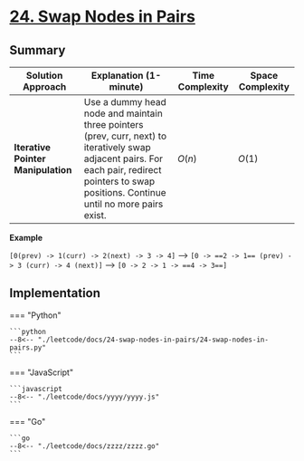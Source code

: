 # [24. Swap Nodes in Pairs](https://leetcode.com/problems/swap-nodes-in-pairs/)

## Summary

| **Solution Approach** | **Explanation (1-minute)** | **Time Complexity** | **Space Complexity** |
| --------------------- | -------------------------- | ------------------- | -------------------- |
| **Iterative Pointer Manipulation** | Use a dummy head node and maintain three pointers (prev, curr, next) to iteratively swap adjacent pairs. For each pair, redirect pointers to swap positions. Continue until no more pairs exist. | $O(n)$ | $O(1)$ |

**Example**

`[0(prev) -> 1(curr) -> 2(next) -> 3 -> 4]` --> `[0 -> ==2 -> 1== (prev) -> 3 (curr) -> 4 (next)]` --> `[0 -> 2 -> 1 -> ==4 -> 3==]`

## Implementation

=== "Python"

    ```python
    --8<-- "./leetcode/docs/24-swap-nodes-in-pairs/24-swap-nodes-in-pairs.py"
    ```

=== "JavaScript"

    ```javascript
    --8<-- "./leetcode/docs/yyyy/yyyy.js"
    ```

=== "Go"

    ```go
    --8<-- "./leetcode/docs/zzzz/zzzz.go"
    ```
